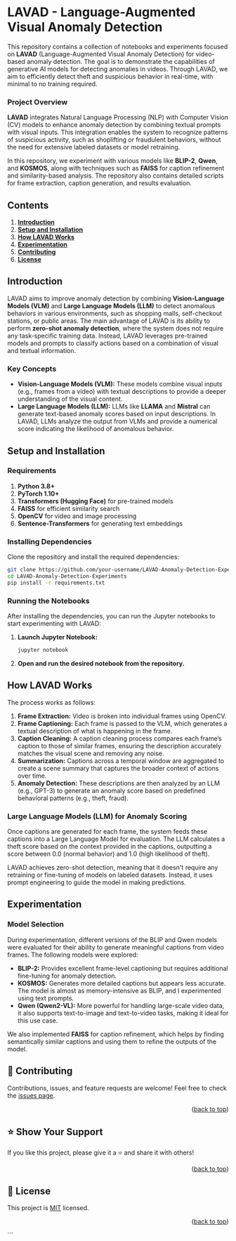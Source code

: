 # LAVAD - Language-Augmented Visual Anomaly Detection

This repository contains a collection of notebooks and experiments focused on **LAVAD** (Language-Augmented Visual Anomaly Detection) for video-based anomaly detection. The goal is to demonstrate the capabilities of generative AI models for detecting anomalies in videos. Through LAVAD, we aim to efficiently detect theft and suspicious behavior in real-time, with minimal to no training required.

### Project Overview

**LAVAD** integrates Natural Language Processing (NLP) with Computer Vision (CV) models to enhance anomaly detection by combining textual prompts with visual inputs. This integration enables the system to recognize patterns of suspicious activity, such as shoplifting or fraudulent behaviors, without the need for extensive labeled datasets or model retraining.

In this repository, we experiment with various models like **BLIP-2**, **Qwen**, and **KOSMOS**, along with techniques such as **FAISS** for caption refinement and similarity-based analysis. The repository also contains detailed scripts for frame extraction, caption generation, and results evaluation.

## Contents

1. **[Introduction](#introduction)**
2. **[Setup and Installation](#setup-and-installation)**
3. **[How LAVAD Works](#how-lavad-works)**
4. **[Experimentation](#experimentation)**
5. **[Contributing](#contributing)**
6. **[License](#license)**

## Introduction

LAVAD aims to improve anomaly detection by combining **Vision-Language Models (VLM)** and **Large Language Models (LLM)** to detect anomalous behaviors in various environments, such as shopping malls, self-checkout stations, or public areas. The main advantage of LAVAD is its ability to perform **zero-shot anomaly detection**, where the system does not require any task-specific training data. Instead, LAVAD leverages pre-trained models and prompts to classify actions based on a combination of visual and textual information.

### Key Concepts

- **Vision-Language Models (VLM):** These models combine visual inputs (e.g., frames from a video) with textual descriptions to provide a deeper understanding of the visual content.
- **Large Language Models (LLM):** LLMs like **LLAMA** and **Mistral** can generate text-based anomaly scores based on input descriptions. In LAVAD, LLMs analyze the output from VLMs and provide a numerical score indicating the likelihood of anomalous behavior.

## Setup and Installation

### Requirements

1. **Python 3.8+**
2. **PyTorch 1.10+**
3. **Transformers (Hugging Face)** for pre-trained models
4. **FAISS** for efficient similarity search
5. **OpenCV** for video and image processing
6. **Sentence-Transformers** for generating text embeddings

### Installing Dependencies

Clone the repository and install the required dependencies:

```bash
git clone https://github.com/your-username/LAVAD-Anomaly-Detection-Experiments.git
cd LAVAD-Anomaly-Detection-Experiments
pip install -r requirements.txt
```

### Running the Notebooks

After installing the dependencies, you can run the Jupyter notebooks to start experimenting with LAVAD:

1. **Launch Jupyter Notebook:**

    ```bash
    jupyter notebook
    ```

2. **Open and run the desired notebook from the repository.**

## How LAVAD Works

The process works as follows:

1. **Frame Extraction:** Video is broken into individual frames using OpenCV.
2. **Frame Captioning:** Each frame is passed to the VLM, which generates a textual description of what is happening in the frame.
3. **Caption Cleaning:** A caption cleaning process compares each frame’s caption to those of similar frames, ensuring the description accurately matches the visual scene and removing any noise.
4. **Summarization:** Captions across a temporal window are aggregated to create a scene summary that captures the broader context of actions over time.
5. **Anomaly Detection:** These descriptions are then analyzed by an LLM (e.g., GPT-3) to generate an anomaly score based on predefined behavioral patterns (e.g., theft, fraud).

### Large Language Models (LLM) for Anomaly Scoring

Once captions are generated for each frame, the system feeds these captions into a Large Language Model for evaluation. The LLM calculates a theft score based on the context provided in the captions, outputting a score between 0.0 (normal behavior) and 1.0 (high likelihood of theft).

LAVAD achieves zero-shot detection, meaning that it doesn't require any retraining or fine-tuning of models on labeled datasets. Instead, it uses prompt engineering to guide the model in making predictions.

## Experimentation

### Model Selection

During experimentation, different versions of the BLIP and Qwen models were evaluated for their ability to generate meaningful captions from video frames. The following models were explored:

- **BLIP-2:** Provides excellent frame-level captioning but requires additional fine-tuning for anomaly detection.
- **KOSMOS:** Generates more detailed captions but appears less accurate. The model is almost as memory-intensive as BLIP, and I experimented using text prompts.
- **Qwen (Qwen2-VL):** More powerful for handling large-scale video data, it also supports text-to-image and text-to-video tasks, making it ideal for this use case.

We also implemented **FAISS** for caption refinement, which helps by finding semantically similar captions and using them to refine the outputs of the model.

## 🤝 Contributing

Contributions, issues, and feature requests are welcome!
Feel free to check the [issues page](https://github.com/your-username/LAVAD-Anomaly-Detection-Experiments/issues).
<p align="right">(<a href="#readme-top">back to top</a>)</p>

## ⭐️ Show Your Support

If you like this project, please give it a ⭐️ and share it with others!
<p align="right">(<a href="#readme-top">back to top</a>)</p>

## 📝 License

This project is [MIT](./LICENSE) licensed.
<p align="right">(<a href="#readme-top">back to top</a>)</p>
```
